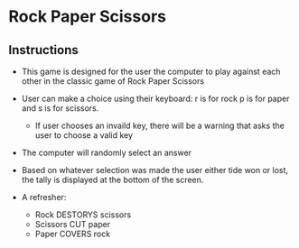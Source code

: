 # Rock Paper Scissors


## Instructions
 - This game is designed for the user the computer to play against each other in the classic game of Rock Paper Scissors

 - User can make a choice using their keyboard: r is for rock p is for paper and s is for scissors.
    - If user chooses an invaild key, there will be a warning that asks the user to choose a valid key
- The computer will randomly select an answer
- Based on whatever selection was made the user either tide won or lost, the tally is displayed at the bottom of the screen.

- A refresher:
    - Rock DESTORYS scissors
    - Scissors CUT paper
    - Paper COVERS rock
    
